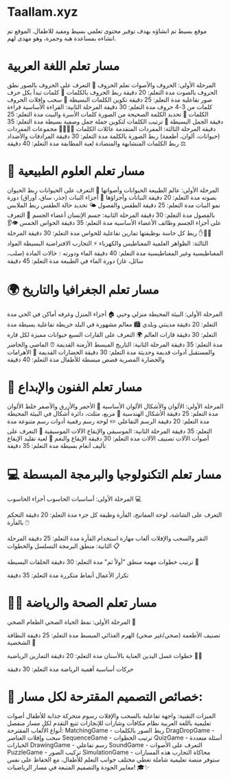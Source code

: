 # Taallam.xyz

موقع بسيط تم انشاؤه بهدف توفير محتوى تعلمي بسيط ومفيد للاطفال.
الموقع تم انشاءه بمساعدة هبة وحمزة، وهو مهدى لهم.

# مسار تعلم اللغة العربية
المرحلة الأولى: الحروف والأصوات
تعلم الحروف 📝
التعرف على الحروف بالصور
نطق الحروف بالصوت
مدة التعلم: 20 دقيقة
ربط الحروف بالكلمات 🔗
كلمات تبدأ بكل حرف
صور تفاعلية
مدة التعلم: 25 دقيقة
تكوين الكلمات البسيطة 🧩
سحب وإفلات الحروف
كلمات من 3-4 حروف
مدة التعلم: 30 دقيقة
المرحلة الثانية: القراءة الأساسية
قراءة الكلمات 👀
تحديد الكلمة الصحيحة من الصورة
كلمات الأسرة والبيت
مدة التعلم: 25 دقيقة
الجمل البسيطة 📖
ترتيب الكلمات لتكوين جملة
جمل وصفية بسيطة
مدة التعلم: 35 دقيقة
المرحلة الثالثة: المفردات المتقدمة
عائلات الكلمات 👨‍👩‍👧‍👦
مجموعات المفردات (حيوانات، ألوان، أطعمة)
ربط الصورة بالكلمة
مدة التعلم: 30 دقيقة
المرادفات والأضداد ⚖️
ربط الكلمات المتشابهة والمتضادة
لعبة المطابقة
مدة التعلم: 40 دقيقة

# 🔬 مسار تعلم العلوم الطبيعية
المرحلة الأولى: عالم الطبيعة
الحيوانات وأصواتها 🐾
التعرف على الحيوانات
ربط الحيوان بصوته
مدة التعلم: 20 دقيقة
النباتات وأجزاؤها 🌱
أجزاء النبات (جذر، ساق، أوراق)
دورة نمو النبات
مدة التعلم: 25 دقيقة
الطقس والفصول 🌤️
تحديد حالة الطقس
ربط الملابس بالفصول
مدة التعلم: 30 دقيقة
المرحلة الثانية: جسم الإنسان
أعضاء الجسم 👤
التعرف على أجزاء الجسم
وظائف الأعضاء الأساسية
مدة التعلم: 35 دقيقة
الحواس الخمس 👁️👂👃👅✋
ربط كل حاسة بوظيفتها
تمارين تفاعلية للحواس
مدة التعلم: 30 دقيقة
المرحلة الثالثة: الظواهر العلمية
المغناطيس والكهرباء ⚡
التجارب الافتراضية البسيطة
المواد المغناطيسية وغير المغناطيسية
مدة التعلم: 40 دقيقة
الماء ودورته 💧
حالات المادة (صلب، سائل، غاز)
دورة الماء في الطبيعة
مدة التعلم: 45 دقيقة

# 🌍 مسار تعلم الجغرافيا والتاريخ
المرحلة الأولى: البيئة المحيطة
منزلي وحيي 🏠
أجزاء المنزل وغرفه
أماكن في الحي
مدة التعلم: 20 دقيقة
مدينتي وبلدي 🏙️
معالم مشهورة في البلد
خريطة تفاعلية بسيطة
مدة التعلم: 30 دقيقة
قارات العالم 🌍
التعرف على القارات السبع
حيوانات مميزة لكل قارة
مدة التعلم: 35 دقيقة
المرحلة الثانية: التاريخ المبسط
الأزمنة القديمة ⏰
الماضي والحاضر والمستقبل
أدوات قديمة وحديثة
مدة التعلم: 30 دقيقة
الحضارات القديمة 🏺
الأهرامات والحضارة المصرية
قصص مبسطة للأطفال
مدة التعلم: 40 دقيقة

# 🎨 مسار تعلم الفنون والإبداع
المرحلة الأولى: الألوان والأشكال
الألوان الأساسية 🎨
الأحمر والأزرق والأصفر
خلط الألوان
مدة التعلم: 25 دقيقة
الأشكال الهندسية 📐
مربع، مثلث، دائرة
أشكال في البيئة المحيطة
مدة التعلم: 20 دقيقة
الرسم التفاعلي ✏️
لوحة رسم رقمية
أدوات رسم متنوعة
مدة التعلم: 35 دقيقة
المرحلة الثانية: الموسيقى والإيقاع
الآلات الموسيقية 🎵
التعرف على أصوات الآلات
تصنيف الآلات
مدة التعلم: 30 دقيقة
الإيقاع والنغم 🥁
لعبة تقليد الإيقاع
تأليف أنغام بسيطة
مدة التعلم: 35 دقيقة

# 💻 مسار تعلم التكنولوجيا والبرمجة المبسطة
المرحلة الأولى: أساسيات الحاسوب
أجزاء الحاسوب 💻

التعرف على الشاشة، لوحة المفاتيح، الفأرة
وظيفة كل جزء
مدة التعلم: 20 دقيقة
التحكم بالفأرة 🖱️

النقر والسحب والإفلات
ألعاب مهارة استخدام الفأرة
مدة التعلم: 25 دقيقة
المرحلة الثانية: منطق البرمجة
التسلسل والخطوات 📋

ترتيب خطوات مهمة
منطق "أولاً ثم"
مدة التعلم: 30 دقيقة
الحلقات البسيطة 🔄

تكرار الأعمال
أنماط متكررة
مدة التعلم: 35 دقيقة

# 🏃‍♂️ مسار تعلم الصحة والرياضة
المرحلة الأولى: نمط الحياة الصحي
الطعام الصحي 🥗

تصنيف الأطعمة (صحي/غير صحي)
الهرم الغذائي المبسط
مدة التعلم: 25 دقيقة
النظافة الشخصية 🧼

خطوات غسل اليدين
العناية بالأسنان
مدة التعلم: 20 دقيقة
التمارين الرياضية 🤸‍♀️

حركات أساسية
أهمية الرياضة
مدة التعلم: 30 دقيقة

# 🎯 خصائص التصميم المقترحة لكل مسار:
الميزات التقنية:
واجهة تفاعلية بالسحب والإفلات
رسوم متحركة جذابة للأطفال
أصوات تعليمية باللغة العربية
نظام مكافآت وشارات للإنجازات
تتبع التقدم لكل مسار منفصل
أنواع الألعاب المقترحة:
MatchingGame - ربط الصور بالكلمات
DragDropGame - سحب وإفلات العناصر
SequenceGame - ترتيب الخطوات
QuizGame - أسئلة متعددة الخيارات
DrawingGame - رسم تفاعلي
SoundGame - التعرف على الأصوات
PuzzleGame - تركيب الصور
SimulationGame - محاكاة التجارب
هذه المسارات ستوفر منصة تعليمية شاملة تغطي مختلف جوانب التعلم للأطفال، مع الحفاظ على نفس معايير الجودة والتصميم المتبعة في مسار الرياضيات! 🎓✨